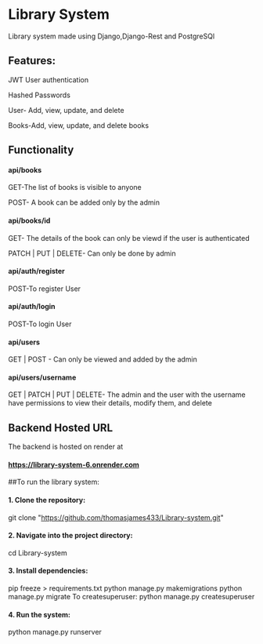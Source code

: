 # Library System
Library system made using Django,Django-Rest and PostgreSQl

## Features:
JWT User authentication

Hashed Passwords

User- Add, view, update, and delete

Books-Add, view, update, and delete books

## Functionality

#### api/books
 GET-The list of books is visible to anyone

 POST- A book can be added only by the admin

#### api/books/id
  GET- The details of the book can only be viewd if the user is authenticated
 
  PATCH | PUT | DELETE- Can only be done by admin

#### api/auth/register
  POST-To register User

#### api/auth/login
  POST-To login User

#### api/users
  GET | POST - Can only be viewed and added by the admin

#### api/users/username 
GET | PATCH | PUT | DELETE- The admin and the user with the username have permissions to view their details, modify them, and delete

## Backend Hosted URL
The backend is hosted on render at 
#### https://library-system-6.onrender.com


##To run the library system:

#### 1. Clone the repository:
   git clone "https://github.com/thomasjames433/Library-system.git"
#### 2. Navigate into the project directory:
   cd Library-system
#### 3. Install dependencies:
   pip freeze > requirements.txt
   python manage.py makemigrations
   python manage.py migrate
   To createsuperuser: python manage.py createsuperuser
#### 4. Run the system:
   python manage.py runserver

